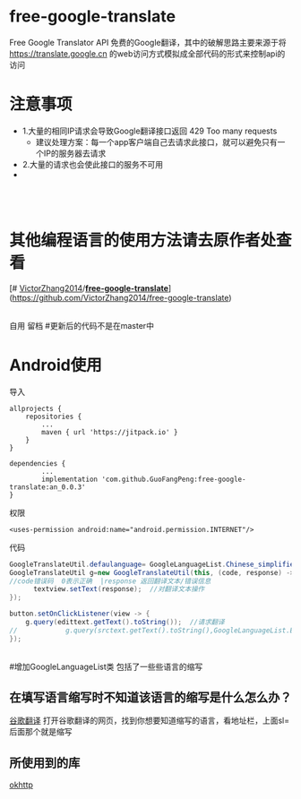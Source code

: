 # free-google-translate
Free Google Translator API 免费的Google翻译，其中的破解思路主要来源于将 https://translate.google.cn 的web访问方式模拟成全部代码的形式来控制api的访问

# 注意事项
- 1.大量的相同IP请求会导致Google翻译接口返回 429 Too many requests 
   -  建议处理方案：每一个app客户端自己去请求此接口，就可以避免只有一个IP的服务器去请求
- 2.大量的请求也会使此接口的服务不可用
-
<br/>
<br/>

# 其他编程语言的使用方法请去原作者处查看
[# [VictorZhang2014](https://github.com/VictorZhang2014)/**[free-google-translate](https://github.com/VictorZhang2014/free-google-translate)**](https://github.com/VictorZhang2014/free-google-translate)<br/>
<br/>

自用 留档
#更新后的代码不是在master中

# Android使用

导入


    allprojects {
		repositories {
			...
			maven { url 'https://jitpack.io' }
		}
	}

>

	dependencies {
			...
	        implementation 'com.github.GuoFangPeng:free-google-translate:an_0.0.3'
	}


权限

    <uses-permission android:name="android.permission.INTERNET"/>
    
代码

```java
GoogleTranslateUtil.defaulanguage= GoogleLanguageList.Chinese_simplified;  //设置默认翻译的目标语言
GoogleTranslateUtil g=new GoogleTranslateUtil(this, (code, response) -> {
//code错误码  0表示正确  |response 返回翻译文本/错误信息 
      textview.setText(response);  //对翻译文本操作
});  

button.setOnClickListener(view -> {  
    g.query(edittext.getText().toString());  //请求翻译
//            g.query(srctext.getText().toString(),GoogleLanguageList.English,GoogleLanguageList.Chinese_simplified);
});
```
<br/>
#增加GoogleLanguageList类
包括了一些些语言的缩写

## 在填写语言缩写时不知道该语言的缩写是什么怎么办？

[谷歌翻译](https://translate.google.cn/)
打开谷歌翻译的网页，找到你想要知道缩写的语言，看地址栏，上面sl=后面那个就是缩写
<br/>

## 所使用到的库

[okhttp](https://github.com/square/okhttp)
